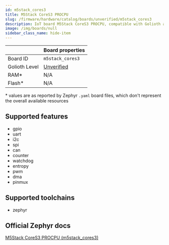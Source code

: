 ```yaml
---
id: m5stack_cores3
title: M5Stack CoreS3 PROCPU
slug: /firmware/hardware/catalog/boards/unverified/m5stack_cores3
description: IoT board M5Stack CoreS3 PROCPU, compatible with Golioth at unverified level.
image: /img/boards/null
sidebar_class_name: hide-item
---
```


[//]: # (This is an auto-generated file, do not edit! Changes to it will be lost upon re-generation)



|                | Board properties     |
| -------------  | -------------------- |
| Board ID       | `m5stack_cores3` |
| Golioth Level  | [Unverified](/firmware/hardware#unverified-boards) |
| RAM*           | N/A |
| Flash*         | N/A |

\* values are as reported by Zephyr `.yaml` board files, which don't represent the overall available resources



## Supported features

* gpio
* uart
* i2c
* spi
* can
* counter
* watchdog
* entropy
* pwm
* dma
* pinmux

## Supported toolchains

* zephyr

## Official Zephyr docs

[M5Stack CoreS3 PROCPU (m5stack_cores3)](https://docs.zephyrproject.org/latest/boards/m5stack/m5stack_cores3/doc/index.html)
